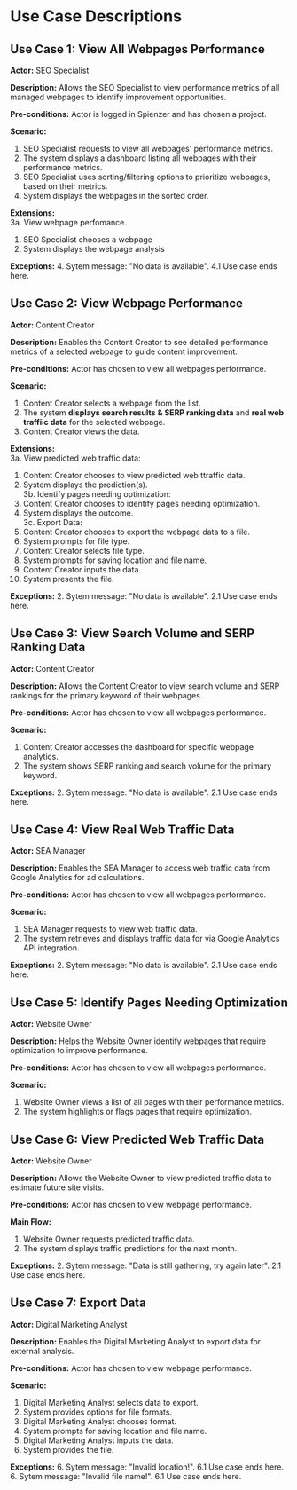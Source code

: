# Use Case Descriptions 

## Use Case 1: View All Webpages Performance

**Actor:** SEO Specialist

**Description:** Allows the SEO Specialist to view performance metrics of all managed webpages to identify improvement opportunities.

**Pre-conditions:** Actor is logged in Spienzer and has chosen a project.

**Scenario:**
1. SEO Specialist requests to view all webpages' performance metrics.
2. The system displays a dashboard listing all webpages with their performance metrics.
3. SEO Specialist uses sorting/filtering options to prioritize webpages, based on their metrics.
4. System displays the webpages in the sorted order.

**Extensions:**<br />
3a. View webpage perfomance.
   1. SEO Specialist chooses a webpage
   2. System displays the webpage analysis 

**Exceptions:**
4. Sytem message: "No data is available".
4.1 Use case ends here.


## Use Case 2: View Webpage Performance

**Actor:** Content Creator

**Description:** Enables the Content Creator to see detailed performance metrics of a selected webpage to guide content improvement.

**Pre-conditions:** Actor has chosen to view all webpages performance.

**Scenario:**
1. Content Creator selects a webpage from the list.
2. The system **displays search results & SERP ranking data** and **real web traffiic data** for the selected webpage.
3. Content Creator views the data.

**Extensions:**<br />
3a. View predicted web traffic data:
   1. Content Creator chooses to view predicted web ttraffic data.
   2. System displays the prediction(s).<br />
3b. Identify pages needing optimization:
   1. Content Creator chooses to identify pages needing optimization.
   2. System displays the outcome.<br />
3c. Export Data:
   1. Content Creator chooses to export the webpage data to a file.
   2. System prompts for file type.
   3. Content Creator selects file type.
   4. System prompts for saving location and file name.
   5. Content Creator inputs the data.
   6. System presents the file.
      
**Exceptions:**
2. Sytem message: "No data is available".
2.1 Use case ends here.

## Use Case 3: View Search Volume and SERP Ranking Data

**Actor:** Content Creator

**Description:** Allows the Content Creator to view search volume and SERP rankings for the primary keyword of their webpages.

**Pre-conditions:** Actor has chosen to view all webpages performance.

**Scenario:**
1. Content Creator accesses the dashboard for specific webpage analytics.
2. The system shows SERP ranking and search volume for the primary keyword.

**Exceptions:**
2. Sytem message: "No data is available".
2.1 Use case ends here.

## Use Case 4: View Real Web Traffic Data

**Actor:** SEA Manager

**Description:** Enables the SEA Manager to access web traffic data from Google Analytics for ad calculations.

**Pre-conditions:** Actor has chosen to view all webpages performance.

**Scenario:**
1. SEA Manager requests to view web traffic data.
2. The system retrieves and displays traffic data for via Google Analytics API integration.

**Exceptions:**
2. Sytem message: "No data is available".
2.1 Use case ends here.

## Use Case 5: Identify Pages Needing Optimization

**Actor:** Website Owner

**Description:** Helps the Website Owner identify webpages that require optimization to improve performance.

**Pre-conditions:** Actor has chosen to view all webpages performance.

**Scenario:**
1. Website Owner views a list of all pages with their performance metrics.
2. The system highlights or flags pages that require optimization.


## Use Case 6: View Predicted Web Traffic Data

**Actor:** Website Owner

**Description:** Allows the Website Owner to view predicted traffic data to estimate future site visits.

**Pre-conditions:** Actor has chosen to view webpage performance.

**Main Flow:**
1. Website Owner requests predicted traffic data.
2. The system displays traffic predictions for the next month.

**Exceptions:**
2. Sytem message: "Data is still gathering, try again later".
2.1 Use case ends here.

## Use Case 7: Export Data

**Actor:** Digital Marketing Analyst

**Description:** Enables the Digital Marketing Analyst to export data for external analysis.

**Pre-conditions:** Actor has chosen to view webpage performance.

**Scenario:**
1. Digital Marketing Analyst selects data to export.
2. System provides options for file formats.
3. Digital Marketing Analyst chooses format.
4. System prompts for saving location and file name.
5. Digital Marketing Analyst inputs the data.
6. System provides the file.

**Exceptions:**
6. Sytem message: "Invalid location!".
6.1 Use case ends here.
6. Sytem message: "Invalid file name!".
6.1 Use case ends here.

